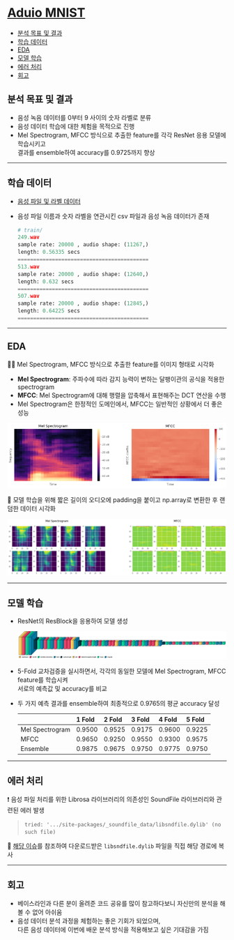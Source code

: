 # [Aduio MNIST](https://dacon.io/competitions/official/235905/overview/description)
  - [분석 목표 및 결과](#분석-목표-및-결과)
  - [학습 데이터](#학습-데이터)
  - [EDA](#eda)
  - [모델 학습](#모델-학습)
  - [에러 처리](#에러-처리)
  - [회고](#회고)

## 분석 목표 및 결과

- 음성 녹음 데이터를 0부터 9 사이의 숫자 라벨로 분류
- 음성 데이터 학습에 대한 체험을 목적으로 진행
- Mel Spectrogram, MFCC 방식으로 추출한 feature를 각각 ResNet 응용 모델에 학습시키고   
결과를 ensemble하여 accuracy를 0.9725까지 향상

---

## 학습 데이터

- [음성 파일 및 라벨 데이터](https://dacon.io/competitions/official/235905/data)
- 음성 파일 이름과 숫자 라벨을 연관시킨 csv 파일과 음성 녹음 데이터가 존재
    
    ```python
    # train/
    249.wav
    sample rate: 20000 , audio shape: (11267,)
    length: 0.56335 secs
    ==========================================
    513.wav
    sample rate: 20000 , audio shape: (12640,)
    length: 0.632 secs
    ==========================================
    507.wav
    sample rate: 20000 , audio shape: (12845,)
    length: 0.64225 secs
    ==========================================
    ```
    

---

## EDA

<aside>
🦻🏻 Mel Spectrogram, MFCC 방식으로 추출한 feature를 이미지 형태로 시각화

- **Mel Spectrogram**: 주파수에 따라 감지 능력이 변하는 달팽이관의 공식을 적용한 spectrogram
- **MFCC**: Mel Spectrogram에 대해 행렬을 압축해서 표현해주는 DCT 연산을 수행
- Mel Spectrogram은 한정적인 도메인에서, MFCC는 일반적인 상황에서 더 좋은 성능

![output.png](.images/output_1.png)

</aside>

<aside>
💨 모델 학습을 위해 짧은 길이의 오디오에 padding을 붙이고 np.array로 변환한 후 랜덤한 데이터 시각화

![output.png](.images/output_2.png)

</aside>

---

## 모델 학습

- ResNet의 ResBlock을 응용하여 모델 생성
    
    ![output.png](.images/output_3.png)
    
- 5-Fold 교차검증을 실시하면서, 각각의 동일한 모델에 Mel Spectrogram, MFCC feature를 학습시켜   
서로의 예측값 및 accuracy를 비교
- 두 가지 예측 결과를 ensemble하여 최종적으로 0.9765의 평균 accuracy 달성
    
    
    |  | 1 Fold | 2 Fold | 3 Fold | 4 Fold | 5 Fold |
    | --- | --- | --- | --- | --- | --- |
    | Mel Spectrogram | 0.9500 | 0.9525 | 0.9175 | 0.9600 | 0.9225 |
    | MFCC | 0.9650 | 0.9250 | 0.9550 | 0.9300 | 0.9575 |
    | Ensemble | 0.9875 | 0.9675 | 0.9750 | 0.9775 | 0.9750 |

---

## 에러 처리

❗ 음성 파일 처리를 위한 Librosa 라이브러리의 의존성인 SoundFile 라이브러리와 관련된 에러 발생
> `tried: '.../site-packages/_soundfile_data/libsndfile.dylib' (no such file)`

🔧 [해당 이슈](https://github.com/bastibe/python-soundfile/issues/310#issuecomment-1024233084)를 참조하여 다운로드받은 `libsndfile.dylib` 파일을 직접 해당 경로에 복사

</aside>

</aside>

---

## 회고

- 베이스라인과 다른 분이 올려준 코드 공유를 많이 참고하다보니 자신만의 분석을 해볼 수 없어 아쉬움
- 음성 데이터 분석 과정을 체험하는 좋은 기회가 되었으며,   
다른 음성 데이터에 이번에 배운 분석 방식을 적용해보고 싶은 기대감을 가짐